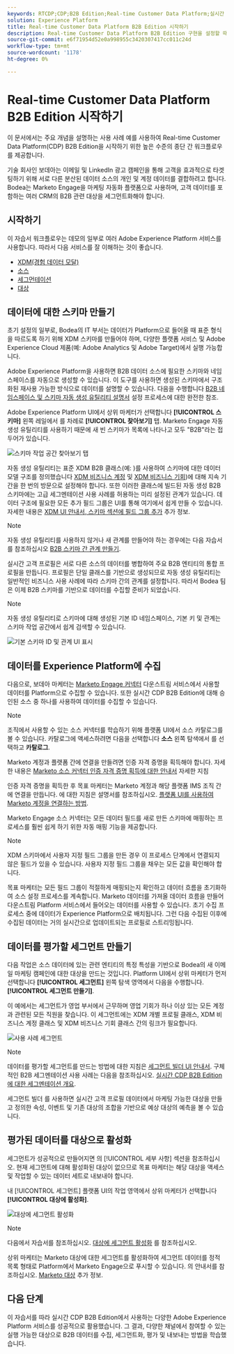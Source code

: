 ```yaml
---
keywords: RTCDP;CDP;B2B Edition;Real-time Customer Data Platform;실시간 고객 데이터 플랫폼;실시간 cdp;b2b;cdp
solution: Experience Platform
title: Real-time Customer Data Platform B2B Edition 시작하기
description: Real-time Customer Data Platform B2B Edition 구현을 설정할 때 이 샘플 시나리오를 예로 사용하십시오.
source-git-commit: e6f71954d52e0a998955c3420307417cc011c24d
workflow-type: tm+mt
source-wordcount: '1178'
ht-degree: 0%

---
```


# Real-time Customer Data Platform B2B Edition 시작하기

이 문서에서는 주요 개념을 설명하는 사용 사례 예를 사용하여 Real-time Customer Data Platform(CDP) B2B Edition을 시작하기 위한 높은 수준의 종단 간 워크플로우를 제공합니다.

기술 회사인 보데아는 이메일 및 LinkedIn 광고 캠페인을 통해 고객을 효과적으로 타겟팅하기 위해 서로 다른 분산된 데이터 소스의 개인 및 계정 데이터를 결합하려고 합니다. Bodea는 Marketo Engage을 마케팅 자동화 플랫폼으로 사용하며, 고객 데이터를 포함하는 여러 CRM의 B2B 관련 대상을 세그먼트화해야 합니다.

## 시작하기

이 자습서 워크플로우는 데모의 일부로 여러 Adobe Experience Platform 서비스를 사용합니다. 따라서 다음 서비스를 잘 이해하는 것이 좋습니다.

- [XDM(경험 데이터 모달)](../xdm/home.md)
- [소스](../sources/home.md)
- [세그먼테이션](../segmentation/home.md)
- [대상](../destinations/home.md)

## 데이터에 대한 스키마 만들기

초기 설정의 일부로, Bodea의 IT 부서는 데이터가 Platform으로 들어올 때 표준 형식을 따르도록 하기 위해 XDM 스키마를 만들어야 하며, 다양한 플랫폼 서비스 및 Adobe Experience Cloud 제품(예: Adobe Analytics 및 Adobe Target)에서 실행 가능합니다.

Adobe Experience Platform을 사용하면 B2B 데이터 소스에 필요한 스키마와 네임스페이스를 자동으로 생성할 수 있습니다. 이 도구를 사용하면 생성된 스키마에서 구조화된 재사용 가능한 방식으로 데이터를 설명할 수 있습니다. 다음을 수행합니다 [B2B 네임스페이스 및 스키마 자동 생성 유틸리티 설명서](../sources/connectors/adobe-applications/marketo/marketo-namespaces.md) 설정 프로세스에 대한 완전한 참조.

Adobe Experience Platform UI에서 상위 마케터가 선택합니다 **[!UICONTROL 스키마]** 왼쪽 레일에서 를 차례로 **[!UICONTROL 찾아보기]** 탭. Marketo Engage 자동 생성 유틸리티를 사용하기 때문에 새 빈 스키마가 목록에 나타나고 모두 &quot;B2B&quot;라는 접두어가 있습니다.

![스키마 작업 공간 찾아보기 탭](./assets/b2b-tutorial/empty-b2b-schemas.png)

자동 생성 유틸리티는 표준 XDM B2B 클래스(예: )를 사용하여 스키마에 대한 데이터 모델 구조를 정의했습니다 [XDM 비즈니스 계정](../xdm/classes/b2b/business-account.md) 및 [XDM 비즈니스 기회](../xdm/classes/b2b/business-opportunity.md))에 대해 지속 기간을 한 번의 방문으로 설정해야 합니다. 또한 이러한 클래스에 빌드된 자동 생성 B2B 스키마에는 고급 세그멘테이션 사용 사례를 허용하는 미리 설정된 관계가 있습니다. 데이터 구조에 필요한 모든 추가 필드 그룹은 UI를 통해 여기에서 쉽게 만들 수 있습니다. 자세한 내용은 [XDM UI 안내서, 스키마 섹션에 필드 그룹 추가](../xdm/ui/resources/schemas.md#add-field-groups) 추가 정보.

>[!NOTE]
> 
>자동 생성 유틸리티를 사용하지 않거나 새 관계를 만들어야 하는 경우에는 다음 자습서를 참조하십시오 [B2B 스키마 간 관계 만들기](../xdm/tutorials/relationship-b2b.md).

실시간 고객 프로필은 서로 다른 소스의 데이터를 병합하여 주요 B2B 엔티티의 통합 프로필을 만듭니다. 프로필은 단일 클래스를 기반으로 생성되므로 자동 생성 유틸리티는 일반적인 비즈니스 사용 사례에 따라 스키마 간의 관계를 설정합니다. 따라서 Bodea 팀은 이제 B2B 스키마를 기반으로 데이터를 수집할 준비가 되었습니다.

>[!NOTE]
> 
>자동 생성 유틸리티로 스키마에 대해 생성된 기본 ID 네임스페이스, 기본 키 및 관계는 스키마 작업 공간에서 쉽게 검색할 수 있습니다.
>
>![기본 스키마 ID 및 관계 UI 표시](./assets/b2b-tutorial/schema-identity-relationship.png)

## 데이터를 Experience Platform에 수집

다음으로, 보데아 마케터는 [Marketo Engage 커넥터](../sources/connectors/adobe-applications/marketo/marketo.md) 다운스트림 서비스에서 사용할 데이터를 Platform으로 수집할 수 있습니다. 또한 실시간 CDP B2B Edition에 대해 승인된 소스 중 하나를 사용하여 데이터를 수집할 수 있습니다.

>[!NOTE]
> 
>조직에서 사용할 수 있는 소스 커넥터를 학습하기 위해 플랫폼 UI에서 소스 카탈로그를 볼 수 있습니다. 카탈로그에 액세스하려면 다음을 선택합니다 **소스** 왼쪽 탐색에서 를 선택하고 **카탈로그**.

Marketo 계정과 플랫폼 간에 연결을 만들려면 인증 자격 증명을 획득해야 합니다. 자세한 내용은 [Marketo 소스 커넥터 인증 자격 증명 획득에 대한 안내서](../sources/connectors/adobe-applications/marketo/marketo-auth.md) 자세한 지침

인증 자격 증명을 획득한 후 목표 마케터는 Marketo 계정과 해당 플랫폼 IMS 조직 간에 연결을 만듭니다. 에 대한 지침은 설명서를 참조하십시오. [플랫폼 UI를 사용하여 Marketo 계정을 연결하는 방법](../sources/tutorials/ui/create/adobe-applications/marketo.md).

Marketo Engage 소스 커넥터는 모든 데이터 필드를 새로 만든 스키마에 매핑하는 프로세스를 훨씬 쉽게 하기 위한 자동 매핑 기능을 제공합니다.

>[!NOTE]
> 
>XDM 스키마에서 사용자 지정 필드 그룹을 만든 경우 이 프로세스 단계에서 연결되지 않은 필드가 있을 수 있습니다. 사용자 지정 필드 그룹을 채우는 모든 값을 확인해야 합니다.

목표 마케터는 모든 필드 그룹이 적절하게 매핑되는지 확인하고 데이터 흐름을 초기화하여 소스 설정 프로세스를 계속합니다. Marketo 데이터를 가져올 데이터 흐름을 만들어 다운스트림 Platform 서비스에서 들어오는 데이터를 사용할 수 있습니다. 초기 수집 프로세스 중에 데이터가 Experience Platform으로 배치됩니다. 그런 다음 수집된 이후에 수집된 데이터는 거의 실시간으로 업데이트되는 프로필로 스트리밍됩니다.

## 데이터를 평가할 세그먼트 만들기

다음 작업은 소스 데이터에 있는 관련 엔티티의 특정 특성을 기반으로 Bodea의 새 이메일 마케팅 캠페인에 대한 대상을 만드는 것입니다. Platform UI에서 상위 마케터가 먼저 선택합니다 **[!UICONTROL 세그먼트]** 왼쪽 탐색 영역에서 다음을 수행합니다. **[!UICONTROL 세그먼트 만들기]**.

이 예에서는 세그먼트가 영업 부서에서 근무하며 영업 기회가 하나 이상 있는 모든 계정과 관련된 모든 직원을 찾습니다. 이 세그먼트에는 XDM 개별 프로필 클래스, XDM 비즈니스 계정 클래스 및 XDM 비즈니스 기회 클래스 간의 링크가 필요합니다.

![사용 사례 세그먼트](./assets/b2b-tutorial/use-case-segment.png)

>[!NOTE]
> 
>데이터를 평가할 세그먼트를 만드는 방법에 대한 지침은 [세그먼트 빌더 UI 안내서](../segmentation/ui/segment-builder.md). 구체적인 B2B 세그멘테이션 사용 사례는 다음을 참조하십시오. [실시간 CDP B2B Edition에 대한 세그멘테이션 개요](./segmentation/b2b.md).

세그먼트 빌더 를 사용하면 실시간 고객 프로필 데이터에서 마케팅 가능한 대상을 만들고 정의한 속성, 이벤트 및 기존 대상의 조합을 기반으로 예상 대상의 예측을 볼 수 있습니다.

## 평가된 데이터를 대상으로 활성화

세그먼트가 성공적으로 만들어지면 의 [!UICONTROL 세부 사항] 섹션을 참조하십시오. 현재 세그먼트에 대해 활성화된 대상이 없으므로 목표 마케터는 해당 대상을 액세스 및 작업할 수 있는 데이터 세트로 내보내야 합니다.

내 [!UICONTROL 세그먼트] 플랫폼 UI의 작업 영역에서 상위 마케터가 선택합니다 **[!UICONTROL 대상에 활성화]**.

![대상에 세그먼트 활성화](./assets/b2b-tutorial/activate-to-destination.png)

>[!NOTE]
> 
>다음에서 자습서를 참조하십시오. [대상에 세그먼트 활성화](https://experienceleague.adobe.com/docs/marketo/using/product-docs/core-marketo-concepts/smart-lists-and-static-lists/static-lists/push-an-adobe-experience-cloud-segment-to-a-marketo-static-list.html) 를 참조하십시오.

상위 마케터는 Marketo 대상에 대한 세그먼트를 활성화하여 세그먼트 데이터를 정적 목록 형태로 Platform에서 Marketo Engage으로 푸시할 수 있습니다. 의 안내서를 참조하십시오. [Marketo 대상](https://experienceleague.adobe.com/docs/experience-platform/destinations/catalog/adobe/marketo-engage.html) 추가 정보.

## 다음 단계

이 자습서를 따라 실시간 CDP B2B Edition에서 사용하는 다양한 Adobe Experience Platform 서비스를 성공적으로 활용했습니다. 그 결과, 다양한 채널에서 참여할 수 있는 실행 가능한 대상으로 B2B 데이터를 수집, 세그먼트화, 평가 및 내보내는 방법을 학습했습니다.
